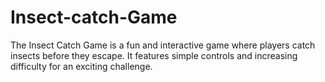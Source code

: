 # Insect-catch-Game
The Insect Catch Game is a fun and interactive game where players catch insects before they escape. It features simple controls and increasing difficulty for an exciting challenge.
